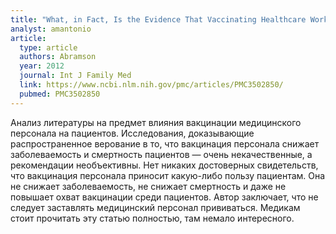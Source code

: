 ```yaml
---
title: "What, in Fact, Is the Evidence That Vaccinating Healthcare Workers against Seasonal Influenza Protects Their Patients? A Critical Review"
analyst: amantonio
article:
  type: article
  authors: Abramson
  year: 2012
  journal: Int J Family Med
  link: https://www.ncbi.nlm.nih.gov/pmc/articles/PMC3502850/
  pubmed: PMC3502850
---
```


Анализ литературы на предмет влияния вакцинации медицинского персонала на пациентов.
Исследования, доказывающие распространенное верование в то, что вакцинация персонала снижает заболеваемость и смертность пациентов — очень некачественные, а рекомендации необъективны.
Нет никаких достоверных свидетельств, что вакцинация персонала приносит какую-либо пользу пациентам. Она не снижает заболеваемость, не снижает смертность и даже не повышает охват вакцинации среди пациентов.
Автор заключает, что не следует заставлять медицинский персонал прививаться. Медикам стоит прочитать эту статью полностью, там немало интересного.
